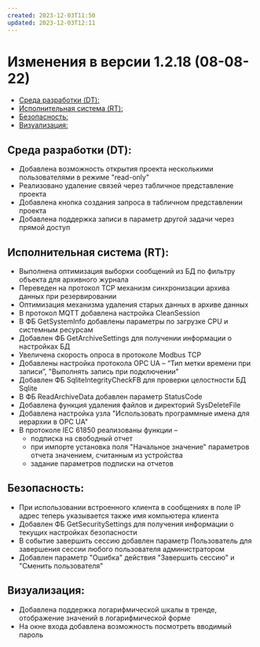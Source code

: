 ```yaml
---
created: 2023-12-03T11:50
updated: 2023-12-03T12:11
---
```

# Изменения в версии 1.2.18 (08-08-22)

- [Среда разработки (DT):](#%D0%A1%D1%80%D0%B5%D0%B4%D0%B0-%D1%80%D0%B0%D0%B7%D1%80%D0%B0%D0%B1%D0%BE%D1%82%D0%BA%D0%B8-dt)
- [Исполнительная система (RT):](#%D0%98%D1%81%D0%BF%D0%BE%D0%BB%D0%BD%D0%B8%D1%82%D0%B5%D0%BB%D1%8C%D0%BD%D0%B0%D1%8F-%D1%81%D0%B8%D1%81%D1%82%D0%B5%D0%BC%D0%B0-rt)
- [Безопасность:](#%D0%91%D0%B5%D0%B7%D0%BE%D0%BF%D0%B0%D1%81%D0%BD%D0%BE%D1%81%D1%82%D1%8C)
- [Визуализация:](#%D0%92%D0%B8%D0%B7%D1%83%D0%B0%D0%BB%D0%B8%D0%B7%D0%B0%D1%86%D0%B8%D1%8F)

## Среда разработки (DT):

* Добавлена возможность открытия проекта несколькими пользователями в режиме "read-only"
* Реализовано удаление связей через табличное представление проекта
* Добавлена кнопка создания запроса в табличном представлении проекта
* Добавлена поддержка записи в параметр другой задачи через прямой доступ

## Исполнительная система (RT):

* Выполнена оптимизация выборки сообщений из БД по фильтру объекта для архивного журнала
* Переведен на протокол TCP механизм синхронизации архива данных при резервировании
* Оптимизация механизма удаления старых данных в архиве данных
* В протокол MQTT добавлена настройка СleanSession
* В ФБ GetSystemInfo добавлены параметры по загрузке CPU и системным ресурсам
* Добавлен ФБ GetArchiveSettings для получении информации о настройках БД
* Увеличена скорость опроса в протоколе Modbus TCP
* Добавлены настройка протокола OPC UA – “Тип метки времени при записи”, "Выполнять запись при подключении"
* Добавлен ФБ SqliteIntegrityCheckFB для проверки целостности БД Sqlite
* В ФБ ReadArchiveData добавлен параметр StatusCode
* Добавлена функция удаления файлов и директорий SysDeleteFile
* Добавлена настройка узла "Использовать программные имена для иерархии в OPC UA"
* В протоколе IEC 61850 реализованы функции –
    * подписка на свободный отчет
    * при импорте установка поля "Начальное значение" параметров отчета значением, считанным из устройства
    * задание параметров подписки на отчетов

## Безопасность:

* При использовании встроенного клиента в сообщениях в поле IP адрес теперь указывается также имя компьютера клиента
* Добавлен ФБ GetSecuritySettings для получения информации о текущих настройках безопасности
* В событие завершить сессию добавлен параметр Пользователь для завершения сессии любого пользователя администратором
* Добавлен параметр "Ошибка" действия "Завершить сессию" и "Сменить пользователя"

## Визуализация:

* Добавлена поддержка логарифмической шкалы в тренде, отображение значений в логарифмической форме
* На окне входа добавлена возможность посмотреть вводимый пароль